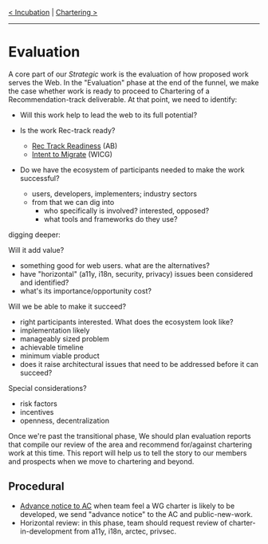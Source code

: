 [< Incubation](2.Incubation.md) | [Chartering >](4.Chartering.md)

---


# Evaluation

A core part of our *Strategic* work is the evaluation of how proposed
work serves the Web. In the "Evaluation" phase at the end of the funnel,
we make the case whether work is ready to proceed to Chartering of a Recommendation-track deliverable. At that
point, we need to identify:

* Will this work help to lead the web to its full potential?

* Is the work Rec-track ready?
  * [Rec Track Readiness](https://www.w3.org/Guide/standards-track/) (AB)
  * [Intent to Migrate](https://wicg.github.io/admin/intent-to-migrate.html) (WICG)
  
* Do we have the ecosystem of participants needed to make the work successful?
  * users, developers, implementers; industry sectors
  * from that we can dig into
    * who specifically is involved? interested, opposed?
    * what tools and frameworks do they use?

digging deeper:

Will it add value?
* something good for web users. what are the alternatives?
* have "horizontal" (a11y, i18n, security, privacy) issues been considered and identified?
* what's its importance/opportunity cost?

Will we be able to make it succeed?
* right participants interested. What does the ecosystem look like?
* implementation likely
* manageably sized problem
* achievable timeline
* minimum viable product
* does it raise architectural issues that need to be addressed before it can succeed?

Special considerations?
* risk factors
* incentives
* openness, decentralization

Once we're past the transitional phase, We should plan evaluation
reports that compile our review of the area and recommend for/against
chartering work at this time. This report will help us to tell the story
to our members and prospects when we move to chartering and beyond.

## Procedural

* [Advance notice to AC](https://www.w3.org/2015/Process-20150901/#WGCharterDevelopment) when team feel a WG charter is likely to be developed, we send "advance notice" to the AC and public-new-work.
* Horizontal review: in this phase, team should request review of charter-in-development from a11y, i18n, arctec, privsec.

